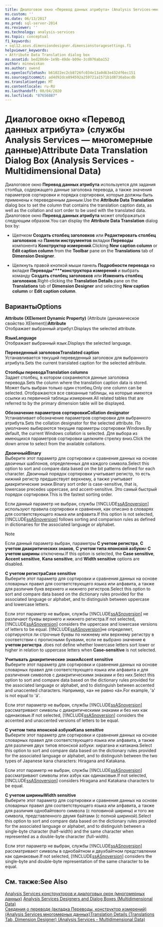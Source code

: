 ```yaml
---
title: Диалоговое окно «Перевод данных атрибута» (Analysis Services-многомерные данные) | Документация Майкрософт
ms.custom: ''
ms.date: 06/13/2017
ms.prod: sql-server-2014
ms.reviewer: ''
ms.technology: analysis-services
ms.topic: conceptual
f1_keywords:
- sql12.asvs.dimensiondesigner.dimensionstoragesettings.f1
helpviewer_keywords:
- Attribute Data Translation dialog box
ms.assetid: bed286de-1e9b-49de-b09e-3cd076aba152
author: minewiskan
ms.author: owend
ms.openlocfilehash: b61022ec2cb8726fc034e13a0d63e432df6ec151
ms.sourcegitcommit: ad4d92dce894592a259721a1571b1d8736abacdb
ms.translationtype: MT
ms.contentlocale: ru-RU
ms.lasthandoff: 08/04/2020
ms.locfileid: "87656887"
---
```

# <a name="attribute-data-translation-dialog-box-analysis-services---multidimensional-data"></a><span data-ttu-id="9c036-102">Диалоговое окно «Перевод данных атрибута» (службы Analysis Services — многомерные данные)</span><span class="sxs-lookup"><span data-stu-id="9c036-102">Attribute Data Translation Dialog Box (Analysis Services - Multidimensional Data)</span></span>
  <span data-ttu-id="9c036-103">Диалоговое окно **Перевод данных атрибута** используется для задания столбца, содержащего данные заголовка перевода, а также значения параметров сортировки и порядка сортировки, которые должны быть применены к переведенным данным.</span><span class="sxs-lookup"><span data-stu-id="9c036-103">Use the **Attribute Data Translation** dialog box to set the column that contains the translation caption data, as well as the collation and sort order to be used with the translated data.</span></span> <span data-ttu-id="9c036-104">Диалоговое окно **Перевод данных атрибута** может отображаться следующим образом.</span><span class="sxs-lookup"><span data-stu-id="9c036-104">You can display the **Attribute Data Translation** dialog box by:</span></span>  
  
-   <span data-ttu-id="9c036-105">Щелчком **Создать столбец заголовков** или **Редактировать столбец заголовков** на **Панели инструментов** вкладки **Переводы** компонента **Конструктор измерений**.</span><span class="sxs-lookup"><span data-stu-id="9c036-105">Clicking **New caption column** or **Edit caption column** from the **Toolbar** pane on the **Translations** tab of **Dimension Designer**.</span></span>  
  
-   <span data-ttu-id="9c036-106">Щелкнуть правой кнопкой мыши панель **Подробности перевода** на вкладке **Переводы\*\*\*\*конструктора измерений** и выбрать команду **Создать столбец заголовков** или **Изменить столбец заголовков**.</span><span class="sxs-lookup"><span data-stu-id="9c036-106">Right-clicking the **Translation Details** pane on the **Translations** tab of **Dimension Designer** and selecting **New caption column** or **Edit caption column**.</span></span>  
  
## <a name="options"></a><span data-ttu-id="9c036-107">Варианты</span><span class="sxs-lookup"><span data-stu-id="9c036-107">Options</span></span>  
 <span data-ttu-id="9c036-108">**Attribute (XElement Dynamic Property)** (Attribute (динамическое свойство XElement))</span><span class="sxs-lookup"><span data-stu-id="9c036-108">**Attribute**</span></span>  
 <span data-ttu-id="9c036-109">Отображает выбранный атрибут.</span><span class="sxs-lookup"><span data-stu-id="9c036-109">Displays the selected attribute.</span></span>  
  
 <span data-ttu-id="9c036-110">**Язык**</span><span class="sxs-lookup"><span data-stu-id="9c036-110">**Language**</span></span>  
 <span data-ttu-id="9c036-111">Отображает выбранный язык.</span><span class="sxs-lookup"><span data-stu-id="9c036-111">Displays the selected language.</span></span>  
  
 <span data-ttu-id="9c036-112">**Переведенный заголовок**</span><span class="sxs-lookup"><span data-stu-id="9c036-112">**Translated caption**</span></span>  
 <span data-ttu-id="9c036-113">Устанавливается текущий переведенный заголовок для выбранного атрибута.</span><span class="sxs-lookup"><span data-stu-id="9c036-113">Sets the current translated caption for the selected attribute.</span></span>  
  
 <span data-ttu-id="9c036-114">**Столбцы перевода**</span><span class="sxs-lookup"><span data-stu-id="9c036-114">**Translation columns**</span></span>  
 <span data-ttu-id="9c036-115">Задает столбец, в котором сохраняются данные заголовка перевода.</span><span class="sxs-lookup"><span data-stu-id="9c036-115">Sets the column where the translation caption data is stored.</span></span> <span data-ttu-id="9c036-116">Может быть выбран только один столбец.</span><span class="sxs-lookup"><span data-stu-id="9c036-116">Only one column can be selected.</span></span> <span data-ttu-id="9c036-117">Отображаются все связанные таблицы, на которые имеются ссылки из первичной таблицы измерения.</span><span class="sxs-lookup"><span data-stu-id="9c036-117">All related tables that are referred to by the primary dimension table will be displayed.</span></span>  
  
 <span data-ttu-id="9c036-118">**Обозначение параметров сортировки**</span><span class="sxs-lookup"><span data-stu-id="9c036-118">**Collation designator**</span></span>  
 <span data-ttu-id="9c036-119">Устанавливает обозначение параметров сортировки для выбранного атрибута.</span><span class="sxs-lookup"><span data-stu-id="9c036-119">Sets the collation designator for the selected attribute.</span></span> <span data-ttu-id="9c036-120">По умолчанию выбираются текущие параметры сортировки Windows.</span><span class="sxs-lookup"><span data-stu-id="9c036-120">By default, the current Windows collation is selected.</span></span> <span data-ttu-id="9c036-121">Для выбора из имеющихся параметров сортировки щелкните стрелку вниз.</span><span class="sxs-lookup"><span data-stu-id="9c036-121">Click the down arrow to select from the available collations.</span></span>  
  
 <span data-ttu-id="9c036-122">**Двоичный**</span><span class="sxs-lookup"><span data-stu-id="9c036-122">**Binary**</span></span>  
 <span data-ttu-id="9c036-123">Выберите этот параметр для сортировки и сравнения данных на основе двоичных шаблонов, определенных для каждого символа.</span><span class="sxs-lookup"><span data-stu-id="9c036-123">Select this option to sort and compare data based on the bit patterns defined for each character.</span></span> <span data-ttu-id="9c036-124">Двоичный порядок сортировки учитывает регистр, то есть нижний регистр предшествует верхнему, а также учитывает диакритические знаки.</span><span class="sxs-lookup"><span data-stu-id="9c036-124">Binary sort order is case-sensitive, that is, lowercase precedes uppercase, and accent-sensitive.</span></span> <span data-ttu-id="9c036-125">Это самый быстрый порядок сортировки.</span><span class="sxs-lookup"><span data-stu-id="9c036-125">This is the fastest sorting order.</span></span>  
  
 <span data-ttu-id="9c036-126">Если данный параметр не выбран, службы [!INCLUDE[ssASnoversion](../includes/ssasnoversion-md.md)] используют правила сортировки и сравнения, как описано в словарях для соответствующего языка или алфавита.</span><span class="sxs-lookup"><span data-stu-id="9c036-126">If this option is not selected, [!INCLUDE[ssASnoversion](../includes/ssasnoversion-md.md)] follows sorting and comparison rules as defined in dictionaries for the associated language or alphabet.</span></span>  
  
> [!NOTE]  
>  <span data-ttu-id="9c036-127">Если данный параметр выбран, параметры **С учетом регистра**, **С учетом диакритических знаков**, **С учетом типа японской азбуки**и **С учетом ширины** отключены.</span><span class="sxs-lookup"><span data-stu-id="9c036-127">If this option is selected, the **Case sensitive**, **Accent sensitive**, **Kana sensitive**, and **Width sensitive** options are disabled.</span></span>  
  
 <span data-ttu-id="9c036-128">**С учетом регистра**</span><span class="sxs-lookup"><span data-stu-id="9c036-128">**Case sensitive**</span></span>  
 <span data-ttu-id="9c036-129">Выберите этот параметр для сортировки и сравнения данных на основе словарных правил для соответствующего языка или алфавита, а также для различия букв верхнего и нижнего регистров.</span><span class="sxs-lookup"><span data-stu-id="9c036-129">Select this option to sort and compare data based on the dictionary rules provided for the associated language or alphabet, and to distinguish between uppercase and lowercase letters.</span></span>  
  
 <span data-ttu-id="9c036-130">Если этот параметр не выбран, службы [!INCLUDE[ssASnoversion](../includes/ssasnoversion-md.md)] не различают буквы верхнего и нижнего регистра.</span><span class="sxs-lookup"><span data-stu-id="9c036-130">If not selected, [!INCLUDE[ssASnoversion](../includes/ssasnoversion-md.md)] considers the uppercase and lowercase versions of letters to be equal.</span></span> [!INCLUDE[ssASnoversion](../includes/ssasnoversion-md.md)]<span data-ttu-id="9c036-131">не определяет, сортируются ли строчные буквы по нижнему или верхнему регистру в соответствии с прописными буквами, если не выбрано значение **с учетом регистра** .</span><span class="sxs-lookup"><span data-stu-id="9c036-131">does not define whether lowercase letters sort lower or higher in relation to uppercase letters when **Case-sensitive** is not selected.</span></span>  
  
 <span data-ttu-id="9c036-132">**Учитывать диакритические знаки**</span><span class="sxs-lookup"><span data-stu-id="9c036-132">**Accent sensitive**</span></span>  
 <span data-ttu-id="9c036-133">Выберите этот параметр для сортировки и сравнения данных на основе словарных правил для соответствующего языка или алфавита и для различения символов с диакритическими знаками и без них.</span><span class="sxs-lookup"><span data-stu-id="9c036-133">Select this option to sort and compare data based on the dictionary rules provided for the associated language or alphabet, and to distinguish between accented and unaccented characters.</span></span> <span data-ttu-id="9c036-134">Например, «a» не равно «á».</span><span class="sxs-lookup"><span data-stu-id="9c036-134">For example, 'a' is not equal to 'á'.</span></span>  
  
 <span data-ttu-id="9c036-135">Если этот параметр не выбран, службы [!INCLUDE[ssASnoversion](../includes/ssasnoversion-md.md)] рассматривают символы с диакритическими знаками и без них как одинаковые.</span><span class="sxs-lookup"><span data-stu-id="9c036-135">If not selected, [!INCLUDE[ssASnoversion](../includes/ssasnoversion-md.md)] considers the accented and unaccented versions of letters to be equal.</span></span>  
  
 <span data-ttu-id="9c036-136">**С учетом типа японской азбуки**</span><span class="sxs-lookup"><span data-stu-id="9c036-136">**Kana sensitive**</span></span>  
 <span data-ttu-id="9c036-137">Выберите этот параметр для сортировки и сравнения данных на основе словарных правил для соответствующего языка или алфавита, а также для различия двух типов японской азбуки: хирагана и катакана.</span><span class="sxs-lookup"><span data-stu-id="9c036-137">Select this option to sort and compare data based on the dictionary rules provided for the associated language or alphabet, and to distinguish between the two types of Japanese kana characters: Hiragana and Katakana.</span></span>  
  
 <span data-ttu-id="9c036-138">Если этот параметр не выбран, службы [!INCLUDE[ssASnoversion](../includes/ssasnoversion-md.md)] рассматривают символы этих азбук как одинаковые.</span><span class="sxs-lookup"><span data-stu-id="9c036-138">If not selected, [!INCLUDE[ssASnoversion](../includes/ssasnoversion-md.md)] considers Hiragana and Katakana characters to be equal.</span></span>  
  
 <span data-ttu-id="9c036-139">**С учетом ширины**</span><span class="sxs-lookup"><span data-stu-id="9c036-139">**Width sensitive**</span></span>  
 <span data-ttu-id="9c036-140">Выберите этот параметр для сортировки и сравнения данных на основе словарных правил для соответствующего языка или алфавита, а также для различия однобайтового символа (с половиной ширины) и того же символа, представленного двумя байтами (с полной шириной).</span><span class="sxs-lookup"><span data-stu-id="9c036-140">Select this option to sort and compare data based on the dictionary rules provided for the associated language or alphabet, and to distinguish between a single-byte character (half-width) and the same character when represented as a double-byte character (full-width).</span></span>  
  
 <span data-ttu-id="9c036-141">Если этот параметр не выбран, службы [!INCLUDE[ssASnoversion](../includes/ssasnoversion-md.md)] рассматривают символы в однобайтном и двухбайтном представлении как одинаковые.</span><span class="sxs-lookup"><span data-stu-id="9c036-141">If not selected, [!INCLUDE[ssASnoversion](../includes/ssasnoversion-md.md)] considers the single-byte and double-byte representation of the same character to be equal.</span></span>  
  
## <a name="see-also"></a><span data-ttu-id="9c036-142">См. также:</span><span class="sxs-lookup"><span data-stu-id="9c036-142">See Also</span></span>  
 <span data-ttu-id="9c036-143">[Analysis Services конструкторов и диалоговых окон &#40;многомерных данных&#41;](analysis-services-designers-and-dialog-boxes-multidimensional-data.md) </span><span class="sxs-lookup"><span data-stu-id="9c036-143">[Analysis Services Designers and Dialog Boxes &#40;Multidimensional Data&#41;](analysis-services-designers-and-dialog-boxes-multidimensional-data.md) </span></span>  
 [<span data-ttu-id="9c036-144">Сведения о переводе &#40;вкладка Переводы, конструктор измерений&#41; &#40;Analysis Services многомерных данных&#41;</span><span class="sxs-lookup"><span data-stu-id="9c036-144">Translation Details &#40;Translations Tab, Dimension Designer&#41; &#40;Analysis Services - Multidimensional Data&#41;</span></span>](translation-details-dimension-designer-analysis-services-multidimensional-data.md)  
  
  
